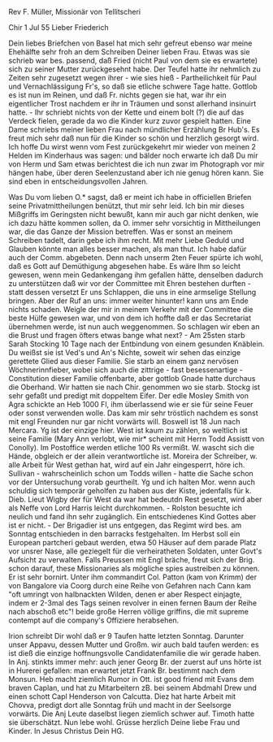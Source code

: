 Rev F. Müller, Missionär von Tellitscheri

 Chir 1 Jul 55
Lieber Friederich

Dein liebes Briefchen von Basel hat mich sehr gefreut ebenso war meine Ehehälfte sehr froh an dem Schreiben Deiner lieben Frau. Etwas was sie schrieb war bes. passend, daß Fried (nicht Paul von dem sie es erwartete) sich zu seiner Mutter zurückgesehnt habe. Der Teufel hatte ihr nehmlich zu Zeiten sehr zugesetzt wegen ihrer - wie sies hieß - Partheilichkeit für Paul und Vernachlässigung Fr's, so daß sie etliche schwere Tage hatte. Gottlob es ist nun im Reinen, und daß Fr. nichts gegen sie hat, war ihr ein eigentlicher Trost nachdem er ihr in Träumen und sonst allerhand insinuirt hatte. - Ihr schriebt nichts von der Kette und einem bolt (?) die auf das Verdeck fielen, gerade da wo die Kinder kurz zuvor gespielt hatten. Eine Dame schriebs meiner lieben Frau nach mündlicher Erzählung Br Hub's. 
Es freut mich sehr daß nun für die Kinder so schön und herzlich gesorgt wird. Ich hoffe Du wirst wenn vom Fest zurückgekehrt mir wieder von meinen 2 Helden im Kinderhaus was sagen: und bälder noch erwarte ich daß Du mir von Herm und Sam etwas berichtest die ich nun zwar im Photograph vor mir hängen habe, über deren Seelenzustand aber ich nie genug hören kann. Sie sind eben in entscheidungsvollen Jahren.

Was Du vom lieben O.<stertag>* sagst, daß er meint ich habe in officiellen Briefen seine Privatmittheilungen benützt, thut mir sehr leid. Ich bin mir dieses Mißgriffs im Geringsten nicht bewußt, kann mir auch gar nicht denken, wie ich dazu hätte kommen sollen, da O. immer sehr vorsichtig in Mittheilungen war, die das Ganze der Mission betreffen. Was er sonst an meinem Schreiben tadelt, darin gebe ich ihm recht. Mit mehr Liebe Geduld und Glauben könnte man alles besser machen, als man thut. Ich habe dafür auch der Comm. abgebeten. Denn nach unserm 2ten Feuer spürte ich wohl, daß es Gott auf Demüthigung abgesehen habe. Es wäre Ihm so leicht gewesen, wenn mein Gedankengang ihm gefallen hätte, denselben dadurch zu unterstützen daß wir vor der Committee mit Ehren bestehen durften - statt dessen versetzt Er uns Schlappen, die uns in eine armselige Stellung bringen. Aber der Ruf an uns: immer weiter hinunter! kann uns am Ende nichts schaden. Weigle der mir in meinem Verkehr mit der Committee die beste Hülfe gewesen war, und von dem ich hoffte daß er das Secretariat übernehmen werde, ist nun auch weggenommen. So schlagen wir eben an die Brust und fragen öfters etwas bange what next? - Am 25sten starb Sarah Stocking 10 Tage nach der Entbindung von einem gesunden Knäblein. Du weißst sie ist Ved's und An's Nichte, soweit wir sehen das einzige gerettete Glied aus dieser Familie. Sie starb an einem ganz nervösen Wöchnerinnfieber, wobei sich auch die zittrige - fast besessenartige - Constitution dieser Familie offenbarte, aber gottlob Gnade hatte durchaus die Oberhand. Wir hatten sie nach Chir. genommen wo sie starb. Stockg ist sehr gefaßt und predigt mit doppeltem Eifer. 
Der edle Mosley Smith von Agra schickte an Heb 1000 Fl, ihm überlassend wie er sie für seine Feuer oder sonst verwenden wolle. Das kam mir sehr tröstlich nachdem es sonst mit engl Freunden nur gar nicht vorwärts will. Boswell ist 18 Jun nach Mercara. Yg ist der einzige hier. West ist kaum zu zählen, so weltlich ist seine Familie (Mary Ann verlobt, wie mir* scheint mit Herrn Todd Assistt von Conolly). Im Postoffice werden etliche 100 Rs vermißt. W. wascht sich die Hände, obgleich er der allein verantwortliche ist. Moreira der Schreiber, w. alle Arbeit für West gethan hat, wird auf ein Jahr eingesperrt, höre ich. Sullivan - wahrscheinlich schon um Todds willen - hatte die Sache schon vor der Untersuchung vorab geurtheilt. Yg und ich halten Mor. wenn auch schuldig sich temporär geholfen zu haben aus der Kiste, jedenfalls für k. Dieb. Lieut Wigby der für West da war hat bedeutdn Rest gesetzt, wird aber als Neffe von Lord Harris leicht durchkommen. - Rolston besuchte ich neulich und fand ihn sehr zugänglich. Ein entschiedenes Kind Gottes aber ist er nicht. - Der Brigadier ist uns entgegen, das Regimt wird bes. am Sonntag entschieden in den barracks festgehalten. Im Herbst soll ein European partcheri gebaut werden, etwa 50 Häuser auf dem parade Platz vor unsrer Nase, alle geziegelt für die verheiratheten Soldaten, unter Govt's Aufsicht zu verwalten. Falls Preussen mit Engl bräche, freut sich der Brig. schon darauf, these Missionaries als mögliche spies austreiben zu können. Er ist sehr bornirt. Unter ihm commandirt Col. Patton (kam von Krimm) der von Bangalore via Coorg durch eine Reihe von Gefahren nach Cann kam "oft umringt von halbnackten Wilden, denen er aber Respect einjagte, indem er 2-3mal des Tags seinen revolver in einen fernen Baum der Reihe nach abschoß etc"! beide große Herren völlige griffins, die mit supreme contempt auf die company's Offiziere herabsehen.

Irion schreibt Dir wohl daß er 9 Taufen hatte letzten Sonntag. Darunter unser Appavu, dessen Mutter und Großm. wir auch bald taufen werden: es ist dieß die einzige hoffnungsvolle Candidatenfamilie die wir gerade haben. In Anj. stinkts immer mehr: auch jener Georg Br. der zuerst auf uns hörte ist in Hurerei gefallen: man erwartet jetzt Frank Br. bestimmt nach dem Monsun. Heb macht ziemlich Rumor in Ott. ist good friend mit Evans dem braven Caplan, und hat zu Mitarbeitern zB. bei seinem Abdmahl Drew und einen schott Capl Henderson von Calcutta. Diez hat harte Arbeit mit Chovva, predigt dort alle Sonntag früh und macht in der Seelsorge vorwärts. Die Anj Leute daselbst liegen ziemlich schwer auf. Timoth hatte sie überschätzt. Nun lebe wohl. Grüsse herzlich Deine liebe Frau und Kinder.
 In Jesus Christus Dein HG.

